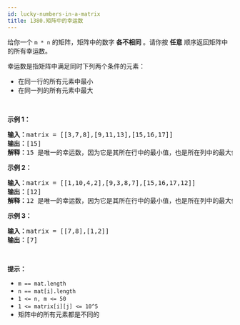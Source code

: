 ```yaml
---
id: lucky-numbers-in-a-matrix
title: 1380.矩阵中的幸运数
---
```

给你一个 <code>m * n</code> 的矩阵，矩阵中的数字 **各不相同** 。请你按 **任意** 顺序返回矩阵中的所有幸运数。

幸运数是指矩阵中满足同时下列两个条件的元素：


- 在同一行的所有元素中最小
- 在同一列的所有元素中最大

 

**示例 1：**


<pre><strong>输入：</strong>matrix = [[3,7,8],[9,11,13],[15,16,17]]<br/><strong>输出：</strong>[15]<br/><strong>解释：</strong>15 是唯一的幸运数，因为它是其所在行中的最小值，也是所在列中的最大值。<br/></pre>

**示例 2：**


<pre><strong>输入：</strong>matrix = [[1,10,4,2],[9,3,8,7],[15,16,17,12]]<br/><strong>输出：</strong>[12]<br/><strong>解释：</strong>12 是唯一的幸运数，因为它是其所在行中的最小值，也是所在列中的最大值。<br/></pre>

**示例 3：**


<pre><strong>输入：</strong>matrix = [[7,8],[1,2]]<br/><strong>输出：</strong>[7]<br/></pre>

 

**提示：**


- <code>m == mat.length</code>
- <code>n == mat[i].length</code>
- <code>1 &lt;= n, m &lt;= 50</code>
- <code>1 &lt;= matrix[i][j] &lt;= 10^5</code>
- 矩阵中的所有元素都是不同的
